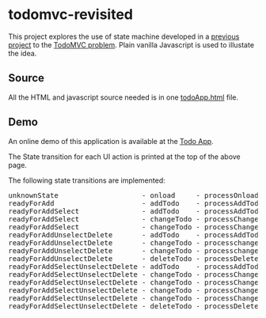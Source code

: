 # todomvc-revisited

This project explores the use of state machine developed in a [previous project](https://github.com/mapteb/js-state-machine-v2) to the [TodoMVC problem](http://todomvc.com/). Plain vanilla Javascript is used to illustate the idea.

## Source

All the HTML and javascript source needed is in one [todoApp.html](https://raw.githubusercontent.com/mapteb/todomvc-revisited/master/docs/todoApp.html) file.

## Demo

An online demo of this application is available at the [Todo App](https://mapteb.github.io/todomvc-revisited/todoApp.html).

The State transition for each UI action is printed at the top of the above page.

The following state transitions are implemented:

<pre>
unknownState                    - onload     - processOnload     - onloadSuccess                 - readyForAdd 
readyForAdd                     - addTodo    - processAddTodo    - addTodoSuccessNoneSelected    - readyForAddSelect
readyForAddSelect               - addTodo    - processAddTodo    - addTodoSuccessNoneSelected    - readyForAddSelect
readyForAddSelect               - changeTodo - processChangeTodo - changeTodoSuccessSomeSelected - readyForAddSelectUnselectDelete 
readyForAddSelect               - changeTodo - processChangeTodo - changeTodoSuccessAllSelected  - readyForAddUnselectDelete												
readyForAddUnselectDelete       - addTodo    - processAddTodo    - addTodoSuccessSomeSelected    - readyForAddSelectUnselectDelete
readyForAddUnselectDelete       - changeTodo - processchangeTodo - changeTodoSuccessNoneSelected - readyForAddSelect
readyForAddUnselectDelete       - changeTodo - processchangeTodo - changeTodoSuccessSomeSelected - readyForAddSelectUnselectDelete
readyForAddUnselectDelete       - deleteTodo - processDeleteTodo - deleteTodoSuccessAllDeleted   - readyForAdd											 
readyForAddSelectUnselectDelete - addTodo    - processAddTodo    - addTodoSuccessSomeSelected    - readyForAddUnselectDelete
readyForAddSelectUnselectDelete - changeTodo - processChangeTodo - changeTodoSuccessAllSelected  - readyForAddUnselectDelete
readyForAddSelectUnselectDelete - changeTodo - processChangeTodo - changeTodoSuccessSomeSelected - readyForAddSelectUnselectDelete															 
readyForAddSelectUnselectDelete - changeTodo - processChangeTodo - changeTodoSuccessNoneSelected - readyForAddSelect
readyForAddSelectUnselectDelete - changeTodo - processChangeTodo - changeTodoSuccessSomeSelected - readyForAddSelectUnselectDelete															 
readyForAddSelectUnselectDelete - deleteTodo - processDeleteTodo - deleteTodoSuccessNoneSelected - readyForAddSelect
</pre>